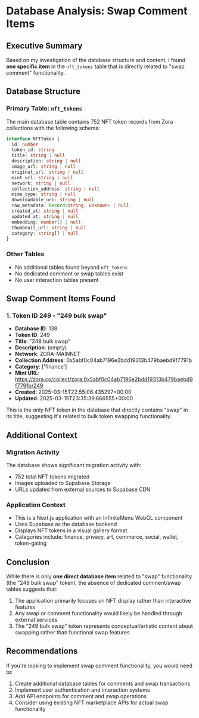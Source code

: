 # Database Analysis: Swap Comment Items

## Executive Summary
Based on my investigation of the database structure and content, I found **one specific item** in the `nft_tokens` table that is directly related to "swap comment" functionality.

## Database Structure

### Primary Table: `nft_tokens`
The main database table contains 752 NFT token records from Zora collections with the following schema:

```typescript
interface NFTToken {
  id: number
  token_id: string
  title: string | null
  description: string | null
  image_url: string | null
  original_url: string | null
  mint_url: string | null
  network: string | null
  collection_address: string | null
  mime_type: string | null
  downloadable_uri: string | null
  raw_metadata: Record<string, unknown> | null
  created_at: string | null
  updated_at: string | null
  embedding: number[] | null
  thumbnail_url: string | null
  category: string[] | null
}
```

### Other Tables
- No additional tables found beyond `nft_tokens`
- No dedicated comment or swap tables exist
- No user interaction tables present

## Swap Comment Items Found

### 1. Token ID 249 - "249 bulk swap"
- **Database ID**: 138
- **Token ID**: 249
- **Title**: "249 bulk swap"
- **Description**: (empty)
- **Network**: ZORA-MAINNET
- **Collection Address**: 0x5abf0c04ab7196e2bdd19313b479baebd9f7791b
- **Category**: ['finance']
- **Mint URL**: https://zora.co/collect/zora:0x5abf0c04ab7196e2bdd19313b479baebd9f7791b/249
- **Created**: 2025-03-15T22:55:06.435297+00:00
- **Updated**: 2025-03-15T23:35:39.666555+00:00

This is the only NFT token in the database that directly contains "swap" in its title, suggesting it's related to bulk token swapping functionality.

## Additional Context

### Migration Activity
The database shows significant migration activity with:
- 752 total NFT tokens migrated
- Images uploaded to Supabase Storage
- URLs updated from external sources to Supabase CDN

### Application Context
- This is a Next.js application with an InfiniteMenu WebGL component
- Uses Supabase as the database backend
- Displays NFT tokens in a visual gallery format
- Categories include: finance, privacy, art, commerce, social, wallet, token-gating

## Conclusion

While there is only **one direct database item** related to "swap" functionality (the "249 bulk swap" token), the absence of dedicated comment/swap tables suggests that:

1. The application primarily focuses on NFT display rather than interactive features
2. Any swap or comment functionality would likely be handled through external services
3. The "249 bulk swap" token represents conceptual/artistic content about swapping rather than functional swap features

## Recommendations

If you're looking to implement swap comment functionality, you would need to:
1. Create additional database tables for comments and swap transactions
2. Implement user authentication and interaction systems
3. Add API endpoints for comment and swap operations
4. Consider using existing NFT marketplace APIs for actual swap functionality